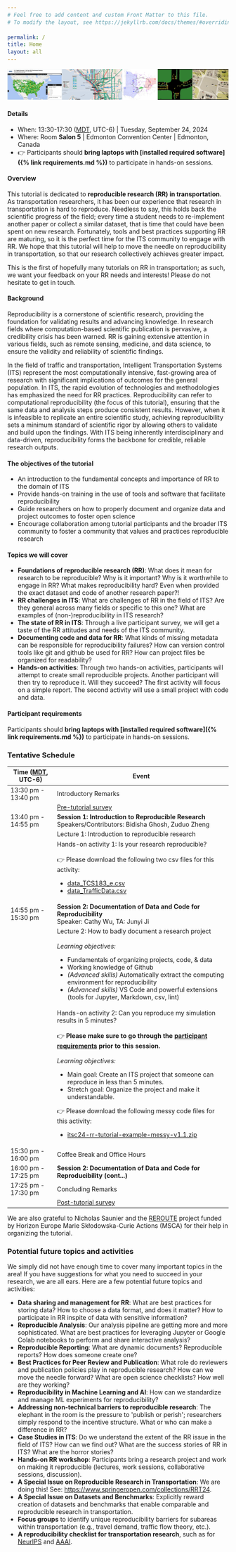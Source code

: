 ```yaml
---
# Feel free to add content and custom Front Matter to this file.
# To modify the layout, see https://jekyllrb.com/docs/themes/#overriding-theme-defaults

permalink: /
title: Home
layout: all
---
```


![RR banner](assets/img/banner.png)

#### Details
- When: 13:30-17:30 ([MDT](https://www.worldtimeserver.com/current_time_in_CA-AB.aspx?city=Edmonton), UTC-6) \| Tuesday, September 24, 2024
- Where: Room **Salon 5** \| Edmonton Convention Center \| Edmonton, Canada
- 👉 Participants should **bring laptops with [installed required software]({% link requirements.md %})** to participate in hands-on sessions. 

#### Overview
This tutorial is dedicated to **reproducible research (RR) in transportation**. As transportation researchers, it has been our experience that research in transportation is hard to reproduce. Needless to say, this holds back the scientific progress of the field; every time a student needs to re-implement another paper or collect a similar dataset, that is time that could have been spent on new research. Fortunately, tools and best practices supporting RR are maturing, so it is the perfect time for the ITS community to engage with RR. We hope that this tutorial will help to move the needle on reproducibility in transportation, so that our research collectively achieves greater impact.

This is the first of hopefully many tutorials on RR in transportation; as such, we want your feedback on your RR needs and interests! Please do not hesitate to get in touch.

#### Background

Reproducibility is a cornerstone of scientific research, providing the foundation for validating results and advancing knowledge. In research fields where computation-based scientific publication is pervasive, a credibility crisis has been warned. RR is gaining extensive attention in various fields, such as remote sensing, medicine, and data science, to ensure the validity and reliability of scientific findings.

In the field of traffic and transportation, Intelligent Transportation Systems (ITS) represent the most computationally intensive, fast-growing area of research with significant implications of outcomes for the general population. In ITS, the rapid evolution of technologies and methodologies has emphasized the need for RR practices. Reproducibility can refer to computational reproducibility (the focus of this tutorial), ensuring that the same data and analysis steps produce consistent results. However, when it is infeasible to replicate an entire scientific study, achieving reproducibility sets a minimum standard of scientific rigor by allowing others to validate and build upon the findings. With ITS being inherently interdisciplinary and data-driven, reproducibility forms the backbone for credible, reliable research outputs.

#### The objectives of the tutorial
- An introduction to the fundamental concepts and importance of RR to the domain of ITS 
- Provide hands-on training in the use of tools and software that facilitate reproducibility
- Guide researchers on how to properly document and organize data and project outcomes to foster open science
- Encourage collaboration among tutorial participants and the broader ITS community to foster a community that values and practices reproducible research

#### Topics we will cover

- **Foundations of reproducible research (RR)**: What does it mean for research to be reproducible? Why is it important? Why is it worthwhile to engage in RR? What makes reproducibility hard? Even when provided the exact dataset and code of another research paper?!
- **RR challenges in ITS**: What are challenges of RR in the field of ITS? Are they general across many fields or specific to this one? What are examples of (non-)reproducibility in ITS research?
- **The state of RR in ITS**: Through a live participant survey, we will get a taste of the RR attitudes and needs of the ITS community.
- **Documenting code and data for RR**: What kinds of missing metadata can be responsible for reproducibility failures? How can version control tools like git and github be used for RR? How can project files be organized for readability?
- **Hands-on activities**: Through two hands-on activities, participants will attempt to create small reproducible projects. Another participant will then try to reproduce it. Will they succeed? The first activity will focus on a simple report. The second activity will use a small project with code and data.

#### Participant requirements
Participants should **bring laptops with [installed required software]({% link requirements.md %})** to participate in hands-on sessions.

### Tentative Schedule

<table>
<thead>
  <tr>
    <th>Time (<a href="https://www.worldtimeserver.com/current_time_in_CA-AB.aspx?city=Edmonton">MDT</a>, UTC-6)</th>
    <th>Event</th>
  </tr>
</thead>
<tbody>
  <tr>
    <td>13:30 pm - 13:40 pm</td>
    <td>Introductory Remarks</td>
  </tr>
  <tr>
    <td></td>
    <td><a href="https://docs.google.com/forms/d/e/1FAIpQLSdUXa7uf4D9zW8D6UEkNYb8ue0GayxvcXmuTSTpqiZypv5eGQ/viewform">Pre-tutorial survey</a></td>
  </tr>
  <tr>
    <td>13:40 pm - 14:55 pm</td>
    <td><b>Session 1: Introduction to Reproducible Research</b> <br/>Speakers/Contributors: Bidisha Ghosh, Zuduo Zheng</td>
  </tr>
  <tr>
    <td></td>
    <td>Lecture 1: Introduction to reproducible research</td>
  </tr>
  <tr>
    <td></td>
    <td>Hands-on activity 1: Is your research reproducible? <br/><br/>
    👉 Please download the following two csv files for this activity:
    <ul>
      <li><a href="session_files/session1/data_TCS183_e.csv">data_TCS183_e.csv</a></li>
      <li><a href="session_files/session1/data_TrafficData.csv">data_TrafficData.csv</a></li>
    </ul>
    </td>
  </tr>
  <tr>
    <td>14:55 pm - 15:30 pm</td>
    <td><b>Session 2: Documentation of Data and Code for Reproducibility</b> <br/>Speaker: Cathy Wu, TA: Junyi Ji</td>
  </tr>
  <tr>
    <td></td>
    <td>Lecture 2: How to badly document a research project
      <br/> <br/>
      <em>Learning objectives:</em>
      <ul>
        <li>Fundamentals of organizing projects, code, & data</li>
        <li>Working knowledge of Github</li>
        <li><em>(Advanced skills)</em> Automatically extract the computing environment for reproducibility</li>
        <li><em>(Advanced skills)</em> VS Code and powerful extensions (tools for Jupyter, Markdown, csv, lint)</li>
      </ul>
    </td>
  </tr>
  <tr>
    <td></td>
    <td>Hands-on activity 2: Can you reproduce my simulation results in 5 minutes?
      <br/> <br/>
      👉 <b>Please make sure to go through the <A href="{% link requirements.md %}#requirements-section2">participant requirements</A> prior to this session.</b> <br/> <br/>
      <em>Learning objectives:</em>
      <ul>
        <li>Main goal: Create an ITS project that someone can reproduce in less than 5 minutes.</li>
        <li>Stretch goal: Organize the project and make it understandable.</li>
      </ul>
      👉 Please download the following messy code files for this activity:
      <ul>
        <li><a href="session_files/session2/itsc24-rr-tutorial-example-messy-v1.1.zip">itsc24-rr-tutorial-example-messy-v1.1.zip</a></li>
      </ul>
    </td>
  </tr>
  <tr>
    <td>15:30 pm - 16:00 pm</td>
    <td>Coffee Break and Office Hours</td>
  </tr>
  <tr>
    <td>16:00 pm - 17:25 pm</td>
    <td><b>Session 2: Documentation of Data and Code for Reproducibility (cont...)</b></td>
  </tr>
  <tr>
    <td>17:25 pm - 17:30 pm</td>
    <td>Concluding Remarks</td>
  </tr>
  <tr>
    <td></td>
    <td><a href="https://docs.google.com/forms/d/e/1FAIpQLSePwCggee6GQAV1P6AedYjQvx_zGigVMnIJpB7u7T16GD-3OQ/viewform">Post-tutorial survey</a></td>
  </tr>
</tbody>
</table>

We are also grateful to Nicholas Saunier and the [REROUTE](https://reroute-project.eu/) project funded by Horizon Europe Marie Skłodowska-Curie Actions (MSCA) for their help in organizing the tutorial.


### Potential future topics and activities
We simply did not have enough time to cover many important topics in the area! If you have suggestions for what you need to succeed in your research, we are all ears. Here are a few potential future topics and activities:
- **Data sharing and management for RR**: What are best practices for storing data? How to choose a data format, and does it matter? How to participate in RR inspite of data with sensitive information?
- **Reproducible Analysis**: Our analysis pipeline are getting more and more sophisticated. What are best practices for leveraging Jupyter or Google Colab notebooks to perform and share interactive analysis?
- **Reproducible Reporting**: What are dynamic documents? Reproducible reports? How does someone create one?
- **Best Practices for Peer Review and Publication**: What role do reviewers and publication policies play in reproducible research? How can we move the needle forward? What are open science checklists? How well are they working?
- **Reproducibility in Machine Learning and AI**: How can we standardize and manage ML experiments for reproducibility? 
- **Addressing non-technical barriers to reproducible research**: The elephant in the room is the pressure to 'publish or perish'; researchers simply respond to the incentive structure. What or who can make a difference in RR?
- **Case Studies in ITS**: Do we understand the extent of the RR issue in the field of ITS? How can we find out? What are the success stories of RR in ITS? What are the horror stories?
- **Hands-on RR workshop**: Participants bring a research project and work on making it reproducible (lectures, work sessions, collaborative sessions, discussion).
- **A Special Issue on Reproducible Research in Transportation**: We are doing this! See: https://www.springeropen.com/collections/RRT24.
- **A Special Issue on Datasets and Benchmarks**: Explicitly reward creation of datasets and benchmarks that enable comparable and reproducible research in transportation.
- **Focus groups** to identify unique reproducibility barriers for subareas within transportation (e.g., travel demand, traffic flow theory, etc.).
- **A reproducibility checklist for transportation research**, such as for [NeurIPS](https://neurips.cc/public/guides/PaperChecklist) and [AAAI](https://aaai.org/conference/aaai/aaai-25/aaai-25-reproducibility-checklist/).